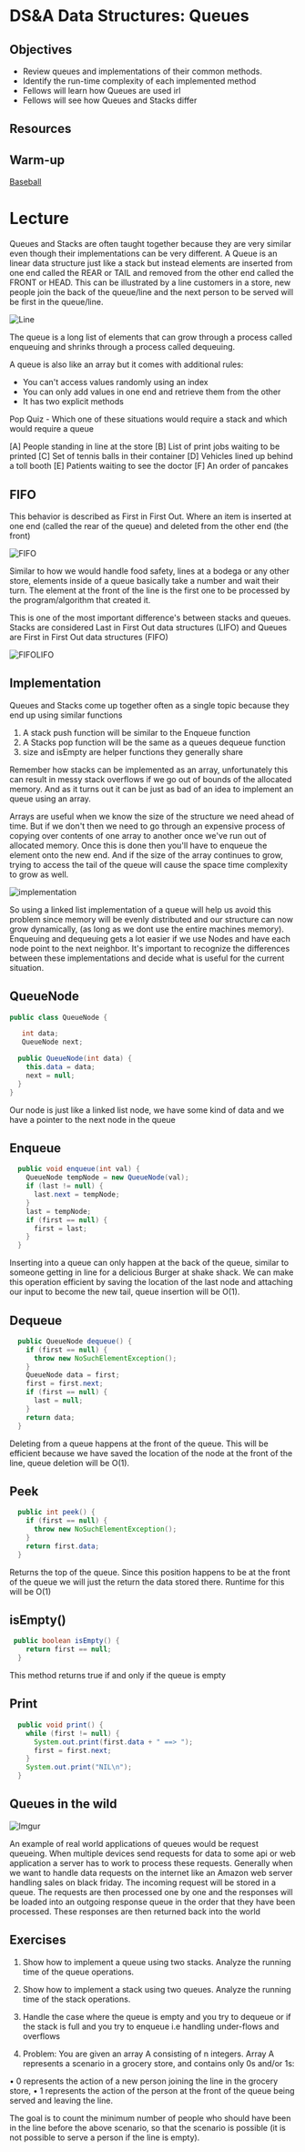 # DS&A Data Structures: Queues

## Objectives

* Review queues and implementations of their common methods.
* Identify the run-time complexity of each implemented method
* Fellows will learn how Queues are used irl
* Fellows will see how Queues and Stacks differ

## Resources

## Warm-up

[Baseball](https://leetcode.com/problems/baseball-game/)

# Lecture

Queues and Stacks are often taught together because they are very similar even though their implementations can be very different. A Queue is an linear data structure just like a stack but instead elements are inserted from one end called the REAR or TAIL and removed from the other end called the FRONT or HEAD. This can be illustrated by a line customers in a store, new people join the back of the queue/line and the next person to be served will be first in the queue/line.

![Line](https://3.bp.blogspot.com/_w9XO9zBePXE/SKFjlee6K-I/AAAAAAAAAdk/iRjNgU62cmM/s1600/royston_queue.jpg)

The queue is a long list of elements that can grow through a process called enqueuing and shrinks through a process called dequeuing.

A queue is also like an array but it comes with additional rules:

* You can't access values randomly using an index
* You can only add values in one end and retrieve them from the other
* It has two explicit methods

Pop Quiz - Which one of these situations would require a stack and which would require a queue

[A] People standing in line at the store
[B] List of print jobs waiting to be printed
[C] Set of tennis balls in their container
[D] Vehicles lined up behind a toll booth
[E] Patients waiting to see the doctor
[F] An order of pancakes

## FIFO

This behavior is described as First in First Out. Where an item is inserted at one end (called the rear of the queue) and deleted from the other end (the front)

![FIFO](https://foodsafetyblog.statefoodsafety.com/wp-content/uploads/2017/03/SFS_2015_First_In_First_Out.jpg)

Similar to how we would handle food safety, lines at a bodega or any other store, elements inside of a queue basically take a number and wait their turn. The element at the front of the line is the first one to be processed by the program/algorithm that created it.

This is one of the most important difference's between stacks and queues. Stacks are considered Last in First Out data structures (LIFO) and Queues are First in First Out data structures (FIFO)

![FIFOLIFO](https://i.ytimg.com/vi/tbUlRMER_9w/hqdefault.jpg)

## Implementation

Queues and Stacks come up together often as a single topic because they end up using similar functions

1) A stack push function will be similar to the Enqueue function
2) A Stacks pop function will be the same as a queues dequeue function
3) size and isEmpty are helper functions they generally share

Remember how stacks can be implemented as an array, unfortunately this can result in messy stack overflows if we go out of bounds of the allocated memory. And as it turns out it can be just as bad of an idea to implement an queue using an array.

Arrays are useful when we know the size of the structure we need ahead of time. But if we don't then we need to go through an expensive process of copying over contents of one array to another once we've run out of allocated memory. Once this is done then you'll have to enqueue the element onto the new end. And if the size of the array continues to grow, trying to access the tail of the queue will cause the space time complexity to grow as well.

![implementation](https://i.imgur.com/jE26dDr.png)

So using a linked list implementation of a queue will help us avoid this problem since memory will be evenly distributed and our structure can now grow dynamically, (as long as we dont use the entire machines memory). Enqueuing and dequeuing gets a lot easier if we use Nodes and have each node point to the next neighbor. It's important to recognize the differences between these implementations and decide what is useful for the current situation.

## QueueNode

```java
public class QueueNode {

   int data;
   QueueNode next;

  public QueueNode(int data) {
    this.data = data;
    next = null;
  }
}
```

Our node is just like a linked list node, we have some kind of data and we have a pointer to the next node in the queue

## Enqueue

```java
  public void enqueue(int val) {
    QueueNode tempNode = new QueueNode(val);
    if (last != null) {
      last.next = tempNode;
    }
    last = tempNode;
    if (first == null) {
      first = last;
    }
  }
```

Inserting into a queue can only happen at the back of the queue, similar to someone getting in line for a delicious Burger at shake shack. We can make this operation efficient by saving the location of the last node and attaching our input to become the new tail, queue insertion will be O(1).

## Dequeue

```java
  public QueueNode dequeue() {
    if (first == null) {
      throw new NoSuchElementException();
    }
    QueueNode data = first;
    first = first.next;
    if (first == null) {
      last = null;
    }
    return data;
  }
```

Deleting from a queue happens at the front of the queue. This will be efficient because we have saved the location of the node at the front of the line, queue deletion will be O(1).

## Peek

```java
  public int peek() {
    if (first == null) {
      throw new NoSuchElementException();
    }
    return first.data;
  }
```

Returns the top of the queue. Since this position happens to be at the front of the queue we will just the return the data stored there. Runtime for this will be O(1)

## isEmpty()

```java
 public boolean isEmpty() {
    return first == null;
  }
```

This method returns true if and only if the queue is empty

## Print

```java
  public void print() {
    while (first != null) {
      System.out.print(first.data + " ==> ");
      first = first.next;
    }
    System.out.print("NIL\n");
  }
```

## Queues in the wild

![Imgur](https://i.imgur.com/zB9Qz7U.png)

An example of real world applications of queues would be request queueing. When multiple devices send requests for data to some api or web application a server has to work to process these requests. Generally when we want to handle data requests on the internet like an Amazon web server handling sales on black friday. The incoming request will be stored in a queue. The requests are then processed one by one and the responses will be loaded into an outgoing response queue in the order that they have been processed. These responses are then returned back into the world

## Exercises

1) Show how to implement a queue using two stacks. Analyze the running time of the queue operations.

2) Show how to implement a stack using two queues. Analyze the running time of the stack operations.

3) Handle the case where the queue is empty and you try to dequeue or if the stack is full and you try to enqueue i.e handling under-flows and overflows

4) Problem: You are given an array A consisting of n integers. Array A represents a scenario in a grocery store, and contains only 0s and/or 1s:

• 0 represents the action of a new person joining the line in the grocery store,
• 1 represents the action of the person at the front of the queue being served and leaving
the line.

The goal is to count the minimum number of people who should have been in the line before
the above scenario, so that the scenario is possible (it is not possible to serve a person if the
line is empty).
